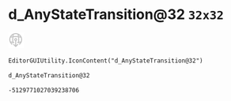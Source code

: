 # d_AnyStateTransition@32 `32x32`
<img src="/img/d_AnyStateTransition@32.png" width=32 height=32>

``` CSharp
EditorGUIUtility.IconContent("d_AnyStateTransition@32")
```
```
d_AnyStateTransition@32
```
```
-5129771027039238706
```
